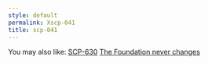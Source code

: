 ```yaml
---
style: default
permalink: Xscp-041
title: scp-041
---
```

You may also like:
[SCP-630](http://scp-wiki.net/scp-630)
[The Foundation never changes](http://scp-wiki.net/the-foundation-never-changes)